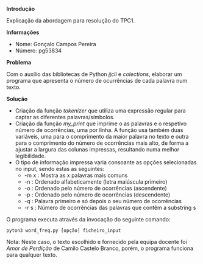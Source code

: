
**Introdução**

Explicação da abordagem para resolução do TPC1.

**Informações**
* Nome: Gonçalo Campos Pereira
* Número: pg53834

**Problema**

Com o auxílio das bibliotecas de Python *jjcli* e *colections*, elaborar um programa que apresenta o número de ocurrências de cada palavra num texto.

**Solução**
* Criação da função *tokenizer* que utiliza uma expressão regular para captar as diferentes palavras/símbolos.
* Criação da função *my_print* que imprime o as palavras e o respetivo número de ocorrências, uma por linha. A função usa também duas variáveis, uma para o comprimento da maior palavra no texto e outra para o comprimento do número de ocorrências mais alto, de forma a ajustar a largura das colunas impressas, resultando numa melhor legibilidade. 
* O tipo de informação impressa varia consoante as opções selecionadas no input, sendo estas as seguintes:
    * -m x : Mostra as x palavras mais comuns
    * -n : Ordenado alfabeticamente (letra maiúscula primeiro)
    * -o : Ordenado pelo número de ocorrências (ascendente)
    * -p : Ordenado pelo número de ocorrências (descendente)
    * -q : Palavra primeiro e só depois o seu número de ocorrências
    * -r s : Número de ocorrências das palavras que contêm a substring s
    
O programa executa através da invocação do seguinte comando:
    
    pyton3 word_freq.py [opção] ficheiro_input


Nota: Neste caso, o texto escolhido e fornecido pela equipa docente foi *Amor de Perdição* de Camilo Castelo Branco, porém, o programa funciona para qualquer texto.
